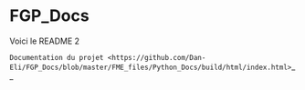 # FGP_Docs


Voici le README 2

`Documentation du projet <https://github.com/Dan-Eli/FGP_Docs/blob/master/FME_files/Python_Docs/build/html/index.html>`__
